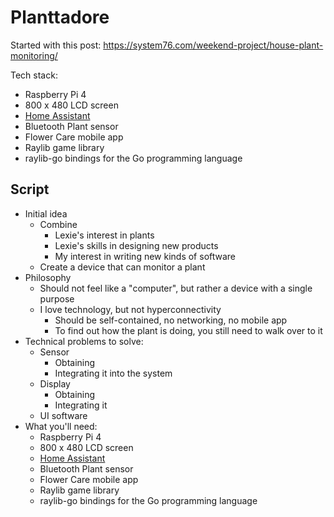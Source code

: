 # Planttadore

<link rel="stylesheet" href="https://www.christopherfujino.com/global-style.min.css">

Started with this post: https://system76.com/weekend-project/house-plant-monitoring/

Tech stack:

- Raspberry Pi 4
- 800 x 480 LCD screen
- [Home Assistant](https://www.home-assistant.io/)
- Bluetooth Plant sensor
- Flower Care mobile app
- Raylib game library
- raylib-go bindings for the Go programming language


## Script

- Initial idea
    - Combine
        - Lexie's interest in plants
        - Lexie's skills in designing new products
        - My interest in writing new kinds of software
    - Create a device that can monitor a plant
- Philosophy
    - Should not feel like a "computer", but rather a device with a single purpose
    - I love technology, but not hyperconnectivity
        - Should be self-contained, no networking, no mobile app
        - To find out how the plant is doing, you still need to walk over to it
- Technical problems to solve:
    - Sensor
        - Obtaining
        - Integrating it into the system
    - Display
        - Obtaining
        - Integrating it
    - UI software
- What you'll need:
    - Raspberry Pi 4
    - 800 x 480 LCD screen
    - [Home Assistant](https://www.home-assistant.io/)
    - Bluetooth Plant sensor
    - Flower Care mobile app
    - Raylib game library
    - raylib-go bindings for the Go programming language
